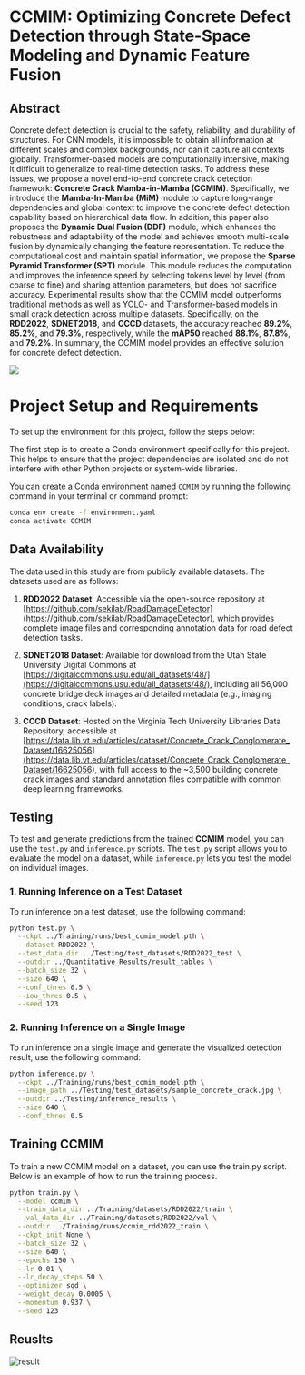 # CCMIM: Optimizing Concrete Defect Detection through State-Space Modeling and Dynamic Feature Fusion

## Abstract

Concrete defect detection is crucial to the safety, reliability, and durability of structures. For CNN models, it is impossible to obtain all information at different scales and complex backgrounds, nor can it capture all contexts globally. Transformer-based models are computationally intensive, making it difficult to generalize to real-time detection tasks.
To address these issues, we propose a novel end-to-end concrete crack detection framework: **Concrete Crack Mamba-in-Mamba (CCMIM)**. Specifically, we introduce the **Mamba-In-Mamba (MiM)** module to capture long-range dependencies and global context to improve the concrete defect detection capability based on hierarchical data flow. In addition, this paper also proposes the **Dynamic Dual Fusion (DDF)** module, which enhances the robustness and adaptability of the model and achieves smooth multi-scale fusion by dynamically changing the feature representation.
To reduce the computational cost and maintain spatial information, we propose the **Sparse Pyramid Transformer (SPT)** module. This module reduces the computation and improves the inference speed by selecting tokens level by level (from coarse to fine) and sharing attention parameters, but does not sacrifice accuracy.
Experimental results show that the CCMIM model outperforms traditional methods as well as YOLO- and Transformer-based models in small crack detection across multiple datasets. Specifically, on the **RDD2022**, **SDNET2018**, and **CCCD** datasets, the accuracy reached **89.2%**, **85.2%**, and **79.3%**, respectively, while the **mAP50** reached **88.1%**, **87.8%**, and **79.2%**.
In summary, the CCMIM model provides an effective solution for concrete defect detection.


![](.Figure/f22.jpg)



# Project Setup and Requirements

To set up the environment for this project, follow the steps below:


The first step is to create a Conda environment specifically for this project. This helps to ensure that the project dependencies are isolated and do not interfere with other Python projects or system-wide libraries.

You can create a Conda environment named `CCMIM` by running the following command in your terminal or command prompt:

```bash
conda env create -f environment.yaml
conda activate CCMIM
```
## Data Availability

The data used in this study are from publicly available datasets. The datasets used are as follows:

1. **RDD2022 Dataset**: Accessible via the open-source repository at [https://github.com/sekilab/RoadDamageDetector](https://github.com/sekilab/RoadDamageDetector), which provides complete image files and corresponding annotation data for road defect detection tasks.

2. **SDNET2018 Dataset**: Available for download from the Utah State University Digital Commons at [https://digitalcommons.usu.edu/all_datasets/48/](https://digitalcommons.usu.edu/all_datasets/48/), including all 56,000 concrete bridge deck images and detailed metadata (e.g., imaging conditions, crack labels).

3. **CCCD Dataset**: Hosted on the Virginia Tech University Libraries Data Repository, accessible at [https://data.lib.vt.edu/articles/dataset/Concrete_Crack_Conglomerate_Dataset/16625056](https://data.lib.vt.edu/articles/dataset/Concrete_Crack_Conglomerate_Dataset/16625056), with full access to the ~3,500 building concrete crack images and standard annotation files compatible with common deep learning frameworks.





## Testing

To test and generate predictions from the trained **CCMIM** model, you can use the `test.py` and `inference.py` scripts. The `test.py` script allows you to evaluate the model on a dataset, while `inference.py` lets you test the model on individual images.

### 1. Running Inference on a Test Dataset

To run inference on a test dataset, use the following command:

```bash
python test.py \
  --ckpt ../Training/runs/best_ccmim_model.pth \
  --dataset RDD2022 \
  --test_data_dir ../Testing/test_datasets/RDD2022_test \
  --outdir ../Quantitative_Results/result_tables \
  --batch_size 32 \
  --size 640 \
  --conf_thres 0.5 \
  --iou_thres 0.5 \
  --seed 123
```

### 2. Running Inference on a Single Image

To run inference on a single image and generate the visualized detection result, use the following command:
```bash
python inference.py \
  --ckpt ../Training/runs/best_ccmim_model.pth \
  --image_path ../Testing/test_datasets/sample_concrete_crack.jpg \
  --outdir ../Testing/inference_results \
  --size 640 \
  --conf_thres 0.5
```

## Training CCMIM
To train a new CCMIM model on a dataset, you can use the train.py script. Below is an example of how to run the training process.
```bash
python train.py \
  --model ccmim \
  --train_data_dir ../Training/datasets/RDD2022/train \
  --val_data_dir ../Training/datasets/RDD2022/val \
  --outdir ../Training/runs/ccmim_rdd2022_train \
  --ckpt_init None \
  --batch_size 32 \
  --size 640 \
  --epochs 150 \
  --lr 0.01 \
  --lr_decay_steps 50 \
  --optimizer sgd \
  --weight_decay 0.0005 \
  --momentum 0.937 \
  --seed 123
```



## Reuslts

![result](Figure/figure2.png)

